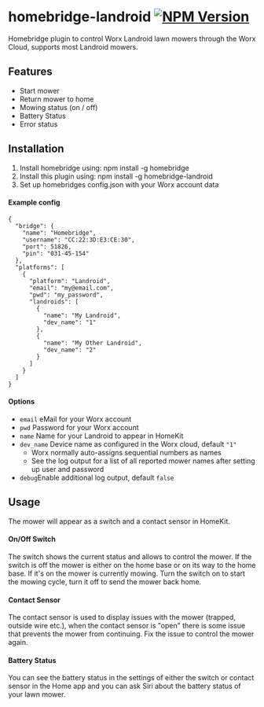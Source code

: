 # homebridge-landroid [![NPM Version](https://img.shields.io/npm/v/homebridge-landroid.svg)](https://www.npmjs.com/package/homebridge-landroid)
Homebridge plugin to control Worx Landroid lawn mowers through the Worx Cloud, supports most Landroid mowers.

## Features
 - Start mower
 - Return mower to home
 - Mowing status (on / off)
 - Battery Status
 - Error status

## Installation
1. Install homebridge using: npm install -g homebridge
2. Install this plugin using: npm install -g homebridge-landroid
3. Set up homebridges config.json with your Worx account data

#### Example config
```
{
  "bridge": {
    "name": "Homebridge",
    "username": "CC:22:3D:E3:CE:30",
    "port": 51826,
    "pin": "031-45-154"
  },
  "platforms": [
    {
      "platform": "Landroid",
      "email": "my@email.com",
      "pwd": "my_password",
      "landroids": [
        {
          "name": "My Landroid",
          "dev_name": "1"
        },
        {
          "name": "My Other Landroid",
          "dev_name": "2"
        }
      ]
    }
  ]
}
```

#### Options
 - `email` eMail for your Worx account
 - `pwd` Password for your Worx account
 - `name` Name for your Landroid to appear in HomeKit
 - `dev_name` Device name as configured in the Worx cloud, default `"1"`
   - Worx normally auto-assigns sequential numbers as names
   - See the log output for a list of all reported mower names after setting up user and password
 - `debug`Enable additional log output, default `false`

## Usage
 The mower will appear as a switch and a contact sensor in HomeKit.

#### On/Off Switch
The switch shows the current status and allows to control the mower. If the switch is off the mower is either on the home base or on its way to the home base. If it's on the mower is currently mowing. Turn the switch on to start the mowing cycle, turn it off to send the mower back home.

#### Contact Sensor
The contact sensor is used to display issues with the mower (trapped, outside wire etc.), when the contact sensor is "open" there is some issue that prevents the mower from continuing. Fix the issue to control the mower again.

#### Battery Status
You can see the battery status in the settings of either the switch or contact sensor in the Home app and you can ask Siri about the battery status of your lawn mower.
